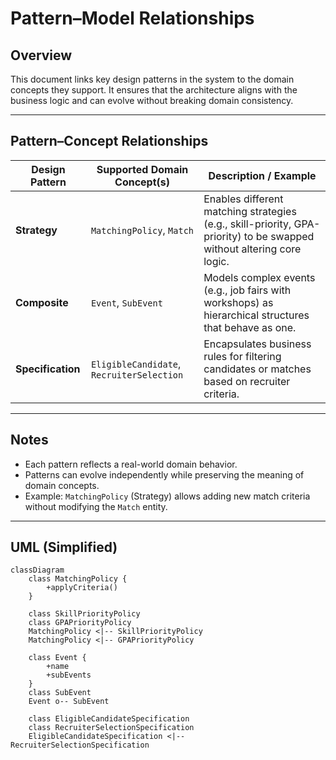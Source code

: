 # Pattern–Model Relationships

## Overview
This document links key design patterns in the system to the domain concepts they support. It ensures that the architecture aligns with the business logic and can evolve without breaking domain consistency.

---

## Pattern–Concept Relationships

| Design Pattern | Supported Domain Concept(s) | Description / Example |
|----------------|-----------------------------|------------------------|
| **Strategy** | `MatchingPolicy`, `Match` | Enables different matching strategies (e.g., skill-priority, GPA-priority) to be swapped without altering core logic. |
| **Composite** | `Event`, `SubEvent` | Models complex events (e.g., job fairs with workshops) as hierarchical structures that behave as one. |
| **Specification** | `EligibleCandidate`, `RecruiterSelection` | Encapsulates business rules for filtering candidates or matches based on recruiter criteria. |

---

## Notes
- Each pattern reflects a real-world domain behavior.  
- Patterns can evolve independently while preserving the meaning of domain concepts.  
- Example: `MatchingPolicy` (Strategy) allows adding new match criteria without modifying the `Match` entity.

---

## UML (Simplified)
```mermaid
classDiagram
    class MatchingPolicy {
        +applyCriteria()
    }

    class SkillPriorityPolicy
    class GPAPriorityPolicy
    MatchingPolicy <|-- SkillPriorityPolicy
    MatchingPolicy <|-- GPAPriorityPolicy

    class Event {
        +name
        +subEvents
    }
    class SubEvent
    Event o-- SubEvent

    class EligibleCandidateSpecification
    class RecruiterSelectionSpecification
    EligibleCandidateSpecification <|-- RecruiterSelectionSpecification
